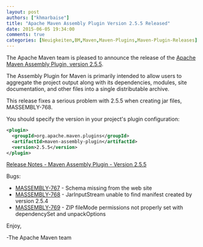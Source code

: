 ```yaml
---
layout: post
authors: ["khmarbaise"]
title: "Apache Maven Assembly Plugin Version 2.5.5 Released"
date: 2015-06-05 19:34:00
comments: true
categories: [Neuigkeiten,BM,Maven,Maven-Plugins,Maven-Plugin-Releases]
---
```

The Apache Maven team is pleased to announce the release of the [Apache
Maven Assembly Plugin, version 2.5.5](https://maven.apache.org/plugins/maven-assembly-plugin/).

The Assembly Plugin for Maven is primarily intended to allow users to aggregate
the project output along with its dependencies, modules, site documentation,
and other files into a single distributable archive.

This release fixes a serious problem with 2.5.5 when creating jar
files, MASSEMBLY-768.

You should specify the version in your project's plugin configuration:

``` xml
<plugin>
  <groupId>org.apache.maven.plugins</groupId>
  <artifactId>maven-assembly-plugin</artifactId>
  <version>2.5.5</version>
</plugin>
```

<!-- more -->

[Release Notes - Maven Assembly Plugin - Version 2.5.5](https://issues.apache.org/jira/secure/ReleaseNote.jspa?version=12332381&styleName=Text&projectId=12317220)

Bugs:

 * [MASSEMBLY-767](https://issues.apache.org/jira/browse/MASSEMBLY-767) - Schema missing from the web site
 * [MASSEMBLY-768](https://issues.apache.org/jira/browse/MASSEMBLY-768) - JarInputStream unable to find  manifest created by version 2.5.4
 * [MASSEMBLY-769](https://issues.apache.org/jira/browse/MASSEMBLY-769) - ZIP fileMode permissions not properly set with dependencySet and unpackOptions


Enjoy,

-The Apache Maven team
